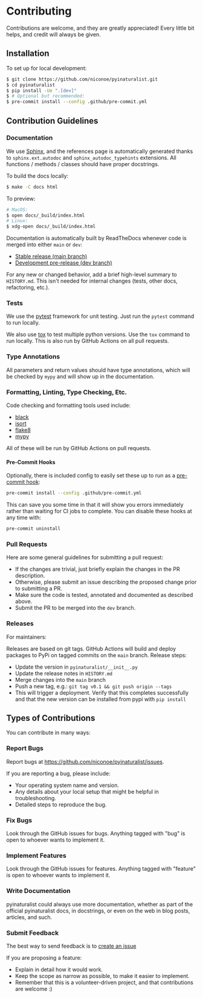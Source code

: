 # Contributing

Contributions are welcome, and they are greatly appreciated! Every
little bit helps, and credit will always be given.

## Installation
To set up for local development:
```bash
$ git clone https://github.com/niconoe/pyinaturalist.git
$ cd pyinaturalist
$ pip install -Ue ".[dev]"
$ # Optional but recommended:
$ pre-commit install --config .github/pre-commit.yml
```

## Contribution Guidelines

### Documentation
We use [Sphinx](http://www.sphinx-doc.org/en/master/), and the references page is automatically
generated thanks to `sphinx.ext.autodoc` and `sphinx_autodoc_typehints` extensions. All
functions / methods / classes should have proper docstrings.

To build the docs locally:
```bash
$ make -C docs html
```

To preview:
```bash
# MacOS:
$ open docs/_build/index.html
# Linux:
$ xdg-open docs/_build/index.html
```

Documentation is automatically built by ReadTheDocs whenever code is merged into either `main` or `dev`:
* [Stable release (main branch)](https://pyinaturalist.readthedocs.io/en/stable/)
* [Development pre-release (dev branch)](https://pyinaturalist.readthedocs.io/en/latest/)

For any new or changed behavior, add a brief high-level summary to `HISTORY.md`.
This isn't needed for internal changes (tests, other docs, refactoring, etc.).

### Tests
We use the [pytest](https://docs.pytest.org/en/latest/) framework for unit testing.
Just run the `pytest` command to run locally.

We also use [tox](https://tox.readthedocs.io/en/latest/) to test multiple python versions.
Use the `tox` command to run locally. This is also run by GitHub Actions on all pull requests.

### Type Annotations
All parameters and return values should have type annotations, which will be checked by `mypy` and
will show up in the documentation.

### Formatting, Linting, Type Checking, Etc.
Code checking and formatting tools used include:
* [black](https://github.com/psf/black)
* [isort](https://pycqa.github.io/isort/)
* [flake8](https://flake8.pycqa.org/en/latest/)
* [mypy](https://mypy.readthedocs.io/en/stable/getting_started.html)

All of these will be run by GitHub Actions on pull requests.

#### Pre-Commit Hooks
Optionally, there is included config to easily set these up to run as a
[pre-commit hook](https://github.com/pre-commit/pre-commit):
```bash
pre-commit install --config .github/pre-commit.yml
```

This can save you some time in that it will show you errors immediately rather than waiting for CI
jobs to complete. You can disable these hooks at any time with:
```bash
pre-commit uninstall
```

### Pull Requests
Here are some general guidelines for submitting a pull request:

- If the changes are trivial, just briefly explain the changes in the PR description.
- Otherwise, please submit an issue describing the proposed change prior to submitting a PR.
- Make sure the code is tested, annotated and documented as described above.
- Submit the PR to be merged into the `dev` branch.

### Releases
For maintainers:

Releases are based on git tags. GitHub Actions will build and deploy packages to PyPi on tagged commits
on the `main` branch. Release steps:

- Update the version in `pyinaturalist/__init__.py`
- Update the release notes in `HISTORY.md`
- Merge changes into the `main` branch
- Push a new tag, e.g.: `git tag v0.1 && git push origin --tags`
- This will trigger a deployment. Verify that this completes successfully and that the new version
  can be installed from pypi with `pip install`


## Types of Contributions
You can contribute in many ways:

### Report Bugs
Report bugs at https://github.com/niconoe/pyinaturalist/issues.

If you are reporting a bug, please include:

* Your operating system name and version.
* Any details about your local setup that might be helpful in troubleshooting.
* Detailed steps to reproduce the bug.

### Fix Bugs
Look through the GitHub issues for bugs. Anything tagged with "bug"
is open to whoever wants to implement it.

### Implement Features
Look through the GitHub issues for features. Anything tagged with "feature"
is open to whoever wants to implement it.

### Write Documentation
pyinaturalist could always use more documentation, whether as part of the
official pyinaturalist docs, in docstrings, or even on the web in blog posts,
articles, and such.

### Submit Feedback
The best way to send feedback is to [create an issue](https://github.com/niconoe/pyinaturalist/issues/new/choose)

If you are proposing a feature:

* Explain in detail how it would work.
* Keep the scope as narrow as possible, to make it easier to implement.
* Remember that this is a volunteer-driven project, and that contributions
  are welcome :)
